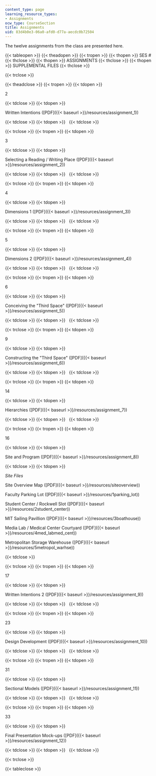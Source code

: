 ```yaml
---
content_type: page
learning_resource_types:
- Assignments
ocw_type: CourseSection
title: Assignments
uid: 83d4b0e3-06a0-afd0-d77a-aecdc0b72504
---
```


The twelve assignments from the class are presented here.

{{< tableopen >}}
{{< theadopen >}}
{{< tropen >}}
{{< thopen >}}
SES #
{{< thclose >}}
{{< thopen >}}
ASSIGNMENTS
{{< thclose >}}
{{< thopen >}}
SUPPLEMENTAL FILES
{{< thclose >}}

{{< trclose >}}

{{< theadclose >}}
{{< tropen >}}
{{< tdopen >}}


2


{{< tdclose >}}
{{< tdopen >}}


Written Intentions ([PDF]({{< baseurl >}}/resources/assignment_1))


{{< tdclose >}}
{{< tdopen >}}
 
{{< tdclose >}}

{{< trclose >}}
{{< tropen >}}
{{< tdopen >}}


3


{{< tdclose >}}
{{< tdopen >}}


Selecting a Reading / Writing Place ([PDF]({{< baseurl >}}/resources/assignment_2))


{{< tdclose >}}
{{< tdopen >}}
 
{{< tdclose >}}

{{< trclose >}}
{{< tropen >}}
{{< tdopen >}}


4


{{< tdclose >}}
{{< tdopen >}}


Dimensions 1 ([PDF]({{< baseurl >}}/resources/assignment_3))


{{< tdclose >}}
{{< tdopen >}}
 
{{< tdclose >}}

{{< trclose >}}
{{< tropen >}}
{{< tdopen >}}


5


{{< tdclose >}}
{{< tdopen >}}


Dimensions 2 ([PDF]({{< baseurl >}}/resources/assignment_4))


{{< tdclose >}}
{{< tdopen >}}
 
{{< tdclose >}}

{{< trclose >}}
{{< tropen >}}
{{< tdopen >}}


6


{{< tdclose >}}
{{< tdopen >}}


Conceiving the "Third Space" ([PDF]({{< baseurl >}}/resources/assignment_5))


{{< tdclose >}}
{{< tdopen >}}
 
{{< tdclose >}}

{{< trclose >}}
{{< tropen >}}
{{< tdopen >}}


9


{{< tdclose >}}
{{< tdopen >}}


Constructing the "Third Space" ([PDF]({{< baseurl >}}/resources/assignment_6))


{{< tdclose >}}
{{< tdopen >}}
 
{{< tdclose >}}

{{< trclose >}}
{{< tropen >}}
{{< tdopen >}}


14


{{< tdclose >}}
{{< tdopen >}}


Hierarchies ([PDF]({{< baseurl >}}/resources/assignment_7))


{{< tdclose >}}
{{< tdopen >}}
 
{{< tdclose >}}

{{< trclose >}}
{{< tropen >}}
{{< tdopen >}}


16


{{< tdclose >}}
{{< tdopen >}}


Site and Program ([PDF]({{< baseurl >}}/resources/assignment_8))


{{< tdclose >}}
{{< tdopen >}}


_Site Files_

Site Overview Map ([PDF]({{< baseurl >}}/resources/siteoverview))

Faculty Parking Lot ([PDF]({{< baseurl >}}/resources/1parking_lot))

Student Center / Rockwell Slot ([PDF]({{< baseurl >}}/resources/2student_center))

MIT Sailing Pavillion ([PDF]({{< baseurl >}}/resources/3boathouse))

Media Lab / Medical Center Courtyard ([PDF]({{< baseurl >}}/resources/4med_labmed_cent))

Metropolitan Storage Warehouse ([PDF]({{< baseurl >}}/resources/5metropol_warhse))


{{< tdclose >}}

{{< trclose >}}
{{< tropen >}}
{{< tdopen >}}


17


{{< tdclose >}}
{{< tdopen >}}


Written Intentions 2 ([PDF]({{< baseurl >}}/resources/assignment_9))


{{< tdclose >}}
{{< tdopen >}}
 
{{< tdclose >}}

{{< trclose >}}
{{< tropen >}}
{{< tdopen >}}


23


{{< tdclose >}}
{{< tdopen >}}


Design Development ([PDF]({{< baseurl >}}/resources/assignment_10))


{{< tdclose >}}
{{< tdopen >}}
 
{{< tdclose >}}

{{< trclose >}}
{{< tropen >}}
{{< tdopen >}}


31


{{< tdclose >}}
{{< tdopen >}}


Sectional Models ([PDF]({{< baseurl >}}/resources/assignment_11))


{{< tdclose >}}
{{< tdopen >}}
 
{{< tdclose >}}

{{< trclose >}}
{{< tropen >}}
{{< tdopen >}}


33


{{< tdclose >}}
{{< tdopen >}}


Final Presentation Mock-ups ([PDF]({{< baseurl >}}/resources/assignment_12))


{{< tdclose >}}
{{< tdopen >}}
 
{{< tdclose >}}

{{< trclose >}}

{{< tableclose >}}